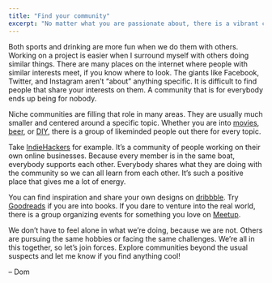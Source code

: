 ```yaml
---
title: "Find your community"
excerpt: "No matter what you are passionate about, there is a vibrant community out there where you can exchange ideas with likeminded people."
---
```

Both sports and drinking are more fun when we do them with others. Working on a project is easier when I surround myself with others doing similar things. There are many places on the internet where people with similar interests meet, if you know where to look. The giants like Facebook, Twitter, and Instagram aren’t “about” anything specific. It is difficult to find people that share your interests on them. A community that is for everybody ends up being for nobody.

Niche communities are filling that role in many areas. They are usually much smaller and centered around a specific topic. Whether you are into [movies](https://letterboxd.com), [beer](https://untappd.com), or [DIY](https://www.instructables.com), there is a group of likeminded people out there for every topic.

Take [IndieHackers](https://www.indiehackers.com) for example. It’s a community of people working on their own online businesses. Because every member is in the same boat, everybody supports each other. Everybody shares what they are doing with the community so we can all learn from each other. It’s such a positive place that gives me a lot of energy.

You can find inspiration and share your own designs on [dribbble](https://dribbble.com). Try [Goodreads](https://www.goodreads.com) if you are into books. If you dare to venture into the real world, there is a group organizing events for something you love on [Meetup](https://www.meetup.com).

We don’t have to feel alone in what we’re doing, because we are not. Others are pursuing the same hobbies or facing the same challenges. We’re all in this together, so let’s join forces. Explore communities beyond the usual suspects and let me know if you find anything cool!

– Dom
